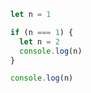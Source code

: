 ```js showLineNumbers {1,4}
let n = 1

if (n === 1) {
  let n = 2
  console.log(n)
}

console.log(n)
```
